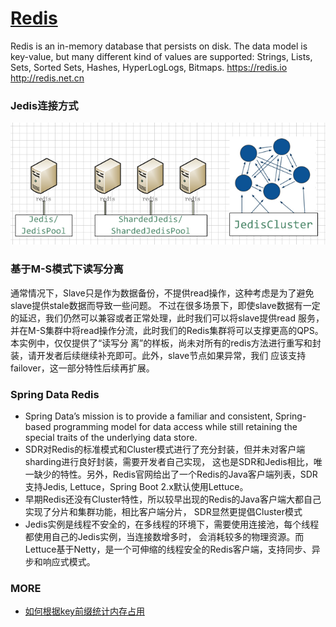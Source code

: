# [Redis](https://github.com/antirez/redis)
Redis is an in-memory database that persists on disk. The data model is key-value,
but many different kind of values are supported: Strings, Lists, Sets, Sorted Sets,
Hashes, HyperLogLogs, Bitmaps. https://redis.io http://redis.net.cn

### Jedis连接方式
![jedis](jedis.png)

### 基于M-S模式下读写分离
通常情况下，Slave只是作为数据备份，不提供read操作，这种考虑是为了避免slave提供stale数据而导致一些问题。
不过在很多场景下，即使slave数据有一定的延迟，我们仍然可以兼容或者正常处理，此时我们可以将slave提供read
服务，并在M-S集群中将read操作分流，此时我们的Redis集群将可以支撑更高的QPS。本实例中，仅仅提供了“读写分
离”的样板，尚未对所有的redis方法进行重写和封装，请开发者后续继续补充即可。此外，slave节点如果异常，我们
应该支持failover，这一部分特性后续再扩展。

### Spring Data Redis
- Spring Data’s mission is to provide a familiar and consistent, Spring-based programming model
for data access while still retaining the special traits of the underlying data store.
- SDR对Redis的标准模式和Cluster模式进行了充分封装，但并未对客户端sharding进行良好封装，需要开发者自己实现，
这也是SDR和Jedis相比，唯一缺少的特性。另外，Redis官网给出了一个Redis的Java客户端列表，SDR支持Jedis,
Lettuce，Spring Boot 2.x默认使用Lettuce。
- 早期Redis还没有Cluster特性，所以较早出现的Redis的Java客户端大都自己实现了分片和集群功能，相比客户端分片，
SDR显然更提倡Cluster模式
- Jedis实例是线程不安全的，在多线程的环境下，需要使用连接池，每个线程都使用自己的Jedis实例，当连接数增多时，
会消耗较多的物理资源。而Lettuce基于Netty，是一个可伸缩的线程安全的Redis客户端，支持同步、异步和响应式模式。

### MORE
- [如何根据key前缀统计内存占用](https://segmentfault.com/q/1010000010575235)